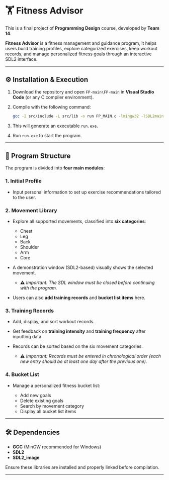 
# 🏋️ Fitness Advisor

This is a final project of **Programming Design** course, developed by **Team 14**.

**Fitness Advisor** is a fitness management and guidance program, it helps users build training profiles, explore categorized exercises, keep workout records, and manage personalized fitness goals through an interactive SDL2 interface.

---

## ⚙️ Installation & Execution

1. Download the repository and open `FP-main\FP-main` in **Visual Studio Code** (or any C compiler environment).

2. Compile with the following command:

   ```bash
   gcc -I src/include -L src/lib -o run FP_MAIN.c -lmingw32 -lSDL2main -lSDL2 -lSDL2_image
   ```

3. This will generate an executable `run.exe`.

4. Run `run.exe` to start the program.

---

## 📂 Program Structure

The program is divided into **four main modules**:

### 1. Initial Profile

* Input personal information to set up exercise recommendations tailored to the user.

### 2. Movement Library

* Explore all supported movements, classified into **six categories**:

  * Chest
  * Leg
  * Back
  * Shoulder
  * Arm
  * Core
* A demonstration window (SDL2-based) visually shows the selected movement.

  * ⚠️ *Important: The SDL window must be closed before continuing with the program.*
* Users can also **add training records** and **bucket list items** here.

### 3. Training Records

* Add, display, and sort workout records.
* Get feedback on **training intensity** and **training frequency** after inputting data.
* Records can be sorted based on the six movement categories.

  * ⚠️ *Important: Records must be entered in chronological order (each new entry should be at least one day after the previous one).*

### 4. Bucket List

* Manage a personalized fitness bucket list:

  * Add new goals
  * Delete existing goals
  * Search by movement category
  * Display all bucket list items

---

## 🛠️ Dependencies

* **GCC** (MinGW recommended for Windows)
* **SDL2**
* **SDL2\_image**

Ensure these libraries are installed and properly linked before compilation.

---
